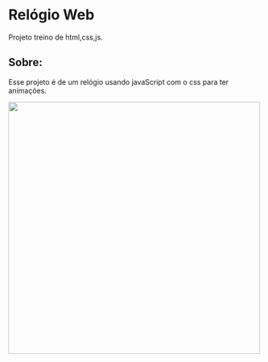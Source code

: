 <h1>Relógio Web</h1>
<p>Projeto treino de html,css,js.</p>
<h2>Sobre:</h2>
<p>Esse projeto é de um relógio usando javaScript com o css para ter animações.</p>
<div align="left">
<img src="https://user-images.githubusercontent.com/72951026/165782737-7ec3a7b6-c526-4627-b24d-d81a1e77950f.png" width=500px>
</div>
